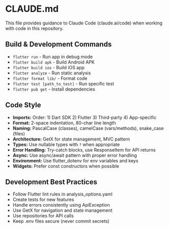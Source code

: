 # CLAUDE.md

This file provides guidance to Claude Code (claude.ai/code) when working with code in this repository.

## Build & Development Commands
- `flutter run` - Run app in debug mode
- `flutter build apk` - Build Android APK
- `flutter build ios` - Build iOS app
- `flutter analyze` - Run static analysis
- `flutter format lib/` - Format code
- `flutter test [path_to_test]` - Run specific test
- `flutter pub get` - Install dependencies

## Code Style
- **Imports:** Order: 1) Dart SDK 2) Flutter 3) Third-party 4) App-specific
- **Format:** 2-space indentation, 80-char line length
- **Naming:** PascalCase (classes), camelCase (vars/methods), snake_case (files)
- **Architecture:** GetX for state management, MVC pattern
- **Types:** Use nullable types with `?` when appropriate
- **Error Handling:** Try-catch blocks, use ResponseItem for API returns
- **Async:** Use async/await pattern with proper error handling
- **Environment:** Use flutter_dotenv for env variables and keys
- **Widgets:** Prefer const constructors when possible

## Development Best Practices
- Follow Flutter lint rules in analysis_options.yaml
- Create tests for new features
- Handle errors consistently using ApiException
- Use GetX for navigation and state management
- Use repositories for API calls
- Keep .env files secure (never commit secrets)